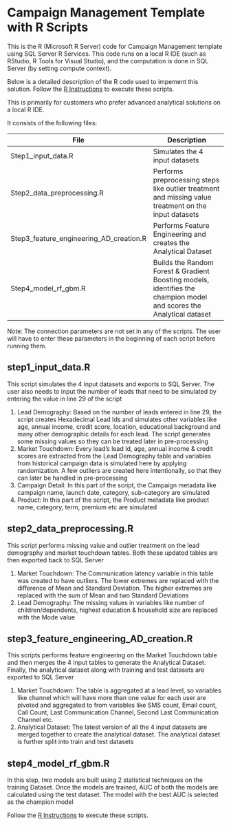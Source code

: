 # Campaign Management Template with R Scripts

This is the R (Microsoft R Server) code for Campaign Management template using SQL Server R Services. This code runs on a local R IDE (such as RStudio, R Tools for Visual Studio), and the computation is done in SQL Server (by setting compute context).

Below is a detailed description of the R code used to impement this solution.  Follow the [R Instructions](../Resources/Instructions/R_Instructions.md) to execute these scripts.

This is primarily for customers who prefer advanced analytical solutions on a local R IDE.

It consists of the following files:

| File | Description |
| --- | --- |
| Step1\_input\_data.R | Simulates the 4 input datasets |
| Step2\_data\_preprocessing.R | Performs preprocessing steps like outlier treatment and missing value treatment on the input datasets |
| Step3\_feature\_engineering\_AD\_creation.R | Performs Feature Engineering and creates the Analytical Dataset |
| Step4\_model\_rf\_gbm.R | Builds the Random Forest &amp; Gradient Boosting models, identifies the champion model and scores the Analytical dataset |

Note: The connection parameters are not set in any of the scripts. The user will have to enter these parameters in the beginning of each script before running them.

## step1_input_data.R

This script simulates the 4 input datasets and exports to SQL Server. The user also needs to input the number of leads that need to be simulated by entering the value in line 29 of the script
1.	Lead Demography: Based on the number of leads entered in line 29, the script creates Hexadecimal Lead Ids and simulates other variables like age, annual income, credit score, location, educational background and many other demographic details for each lead. The script generates some missing values so they can be treated later in pre-processing
2.	Market Touchdown: Every lead’s lead Id, age, annual income & credit scores are extracted from the Lead Demography table and variables from historical campaign data is simulated here by applying randomization. A few outliers are created here intentionally, so that they can later be handled in pre-processing
3.	Campaign Detail: In this part of the script, the Campaign metadata like campaign name, launch date, category, sub-category are simulated
4.	Product: In this part of the script, the Product metadata like product name, category, term, premium etc are simulated

## step2_data_preprocessing.R

This script performs missing value and outlier treatment on the lead demography and market touchdown tables. Both these updated tables are then exported back to SQL Server 
1.	Market Touchdown: The Communication latency variable in this table was created to have outliers. The lower extremes are replaced with the difference of Mean and Standard Deviation. The higher extremes are replaced with the sum of Mean and two Standard Deviations
2.	Lead Demography: The missing values in variables like number of children/dependents, highest education & household size are replaced with the Mode value

## step3_feature_engineering_AD_creation.R

This scripts performs feature engineering on the Market Touchdown table and then merges the 4 input tables to generate the Analytical Dataset. Finally, the analytical dataset along with training and test datasets are exported to SQL Server
1.	Market Touchdown: The table is aggregated at a lead level, so variables like channel which will have more than one value for each user are pivoted and aggregated to from variables like SMS count, Email count, Call Count, Last Communication Channel, Second Last Communication Channel etc.
2.	Analytical Dataset: The latest version of all the 4 input datasets are merged together to create the analytical dataset. The analytical dataset is further split into train and test datasets	 

## step4_model_rf_gbm.R

In this step, two models are built using 2 statistical techniques on the training Dataset. Once the models are trained, AUC of both the models are calculated using the test dataset. The model with the best AUC is selected as the champion model

Follow the [R Instructions](../Resources/Instructions/R_Instructions.md) to execute these scripts.